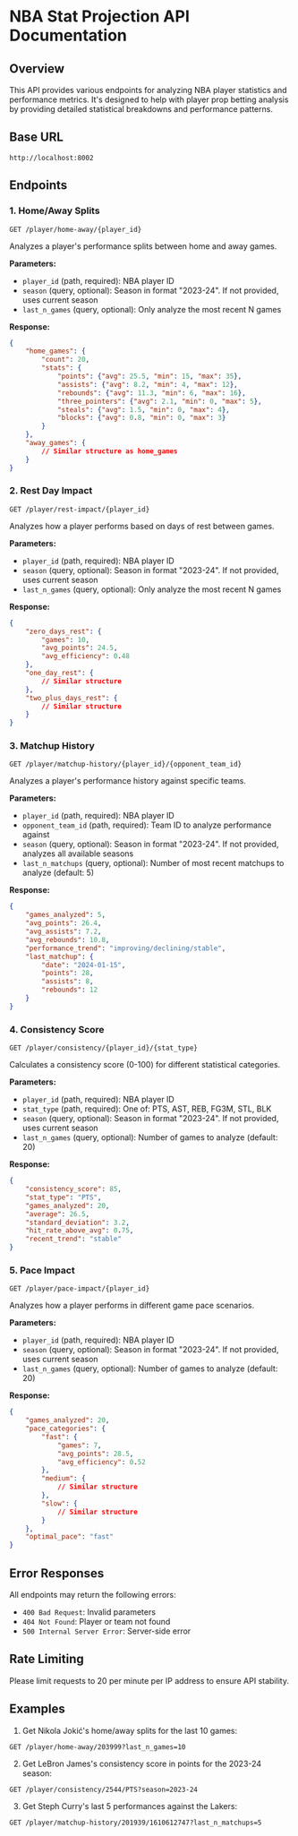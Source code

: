 # NBA Stat Projection API Documentation

## Overview
This API provides various endpoints for analyzing NBA player statistics and performance metrics. It's designed to help with player prop betting analysis by providing detailed statistical breakdowns and performance patterns.

## Base URL
```
http://localhost:8002
```

## Endpoints

### 1. Home/Away Splits
```
GET /player/home-away/{player_id}
```

Analyzes a player's performance splits between home and away games.

**Parameters:**
- `player_id` (path, required): NBA player ID
- `season` (query, optional): Season in format "2023-24". If not provided, uses current season
- `last_n_games` (query, optional): Only analyze the most recent N games

**Response:**
```json
{
    "home_games": {
        "count": 20,
        "stats": {
            "points": {"avg": 25.5, "min": 15, "max": 35},
            "assists": {"avg": 8.2, "min": 4, "max": 12},
            "rebounds": {"avg": 11.3, "min": 6, "max": 16},
            "three_pointers": {"avg": 2.1, "min": 0, "max": 5},
            "steals": {"avg": 1.5, "min": 0, "max": 4},
            "blocks": {"avg": 0.8, "min": 0, "max": 3}
        }
    },
    "away_games": {
        // Similar structure as home_games
    }
}
```

### 2. Rest Day Impact
```
GET /player/rest-impact/{player_id}
```

Analyzes how a player performs based on days of rest between games.

**Parameters:**
- `player_id` (path, required): NBA player ID
- `season` (query, optional): Season in format "2023-24". If not provided, uses current season
- `last_n_games` (query, optional): Only analyze the most recent N games

**Response:**
```json
{
    "zero_days_rest": {
        "games": 10,
        "avg_points": 24.5,
        "avg_efficiency": 0.48
    },
    "one_day_rest": {
        // Similar structure
    },
    "two_plus_days_rest": {
        // Similar structure
    }
}
```

### 3. Matchup History
```
GET /player/matchup-history/{player_id}/{opponent_team_id}
```

Analyzes a player's performance history against specific teams.

**Parameters:**
- `player_id` (path, required): NBA player ID
- `opponent_team_id` (path, required): Team ID to analyze performance against
- `season` (query, optional): Season in format "2023-24". If not provided, analyzes all available seasons
- `last_n_matchups` (query, optional): Number of most recent matchups to analyze (default: 5)

**Response:**
```json
{
    "games_analyzed": 5,
    "avg_points": 26.4,
    "avg_assists": 7.2,
    "avg_rebounds": 10.8,
    "performance_trend": "improving/declining/stable",
    "last_matchup": {
        "date": "2024-01-15",
        "points": 28,
        "assists": 8,
        "rebounds": 12
    }
}
```

### 4. Consistency Score
```
GET /player/consistency/{player_id}/{stat_type}
```

Calculates a consistency score (0-100) for different statistical categories.

**Parameters:**
- `player_id` (path, required): NBA player ID
- `stat_type` (path, required): One of: PTS, AST, REB, FG3M, STL, BLK
- `season` (query, optional): Season in format "2023-24". If not provided, uses current season
- `last_n_games` (query, optional): Number of games to analyze (default: 20)

**Response:**
```json
{
    "consistency_score": 85,
    "stat_type": "PTS",
    "games_analyzed": 20,
    "average": 26.5,
    "standard_deviation": 3.2,
    "hit_rate_above_avg": 0.75,
    "recent_trend": "stable"
}
```

### 5. Pace Impact
```
GET /player/pace-impact/{player_id}
```

Analyzes how a player performs in different game pace scenarios.

**Parameters:**
- `player_id` (path, required): NBA player ID
- `season` (query, optional): Season in format "2023-24". If not provided, uses current season
- `last_n_games` (query, optional): Number of games to analyze (default: 20)

**Response:**
```json
{
    "games_analyzed": 20,
    "pace_categories": {
        "fast": {
            "games": 7,
            "avg_points": 28.5,
            "avg_efficiency": 0.52
        },
        "medium": {
            // Similar structure
        },
        "slow": {
            // Similar structure
        }
    },
    "optimal_pace": "fast"
}
```

## Error Responses
All endpoints may return the following errors:

- `400 Bad Request`: Invalid parameters
- `404 Not Found`: Player or team not found
- `500 Internal Server Error`: Server-side error

## Rate Limiting
Please limit requests to 20 per minute per IP address to ensure API stability.

## Examples

1. Get Nikola Jokić's home/away splits for the last 10 games:
```
GET /player/home-away/203999?last_n_games=10
```

2. Get LeBron James's consistency score in points for the 2023-24 season:
```
GET /player/consistency/2544/PTS?season=2023-24
```

3. Get Steph Curry's last 5 performances against the Lakers:
```
GET /player/matchup-history/201939/1610612747?last_n_matchups=5
```
